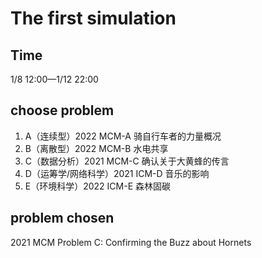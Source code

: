 # The first simulation

## Time

1/8 12:00—1/12 22:00

## choose problem

1. A（连续型）2022 MCM-A 骑自行车者的力量概况
2. B（离散型）2022 MCM-B 水电共享
3. C（数据分析）2021 MCM-C 确认关于大黄蜂的传言
4. D（运筹学/网络科学）2021 ICM-D 音乐的影响
5. E（环境科学）2022 ICM-E 森林固碳

## problem chosen
2021 MCM
Problem C: Confirming the Buzz about Hornets
